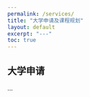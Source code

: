 ```yaml
---
permalink: /services/
title: "大学申请及课程规划"
layout: default
excerpt: "---"
toc: true
---
```


## 大学申请

...